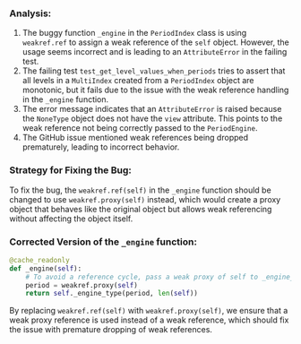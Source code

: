 ### Analysis:
1. The buggy function `_engine` in the `PeriodIndex` class is using `weakref.ref` to assign a weak reference of the `self` object. However, the usage seems incorrect and is leading to an `AttributeError` in the failing test.
2. The failing test `test_get_level_values_when_periods` tries to assert that all levels in a `MultiIndex` created from a `PeriodIndex` object are monotonic, but it fails due to the issue with the weak reference handling in the `_engine` function.
3. The error message indicates that an `AttributeError` is raised because the `NoneType` object does not have the `view` attribute. This points to the weak reference not being correctly passed to the `PeriodEngine`.
4. The GitHub issue mentioned weak references being dropped prematurely, leading to incorrect behavior.

### Strategy for Fixing the Bug:
To fix the bug, the `weakref.ref(self)` in the `_engine` function should be changed to use `weakref.proxy(self)` instead, which would create a proxy object that behaves like the original object but allows weak referencing without affecting the object itself.

### Corrected Version of the `_engine` function:
```python
@cache_readonly
def _engine(self):
    # To avoid a reference cycle, pass a weak proxy of self to _engine_type.
    period = weakref.proxy(self)
    return self._engine_type(period, len(self))
```

By replacing `weakref.ref(self)` with `weakref.proxy(self)`, we ensure that a weak proxy reference is used instead of a weak reference, which should fix the issue with premature dropping of weak references.